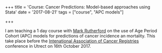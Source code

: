 +++
title = 'Course: Cancer Predictions: Model-based approaches using Stata'
date = '2017-08-21'
tags = ["course", "APC models"]

  
+++


I am teaching a 1 day course with [Mark Rutherford](http://www2.le.ac.uk/departments/health-sciences/research/biostats/staff-pages/mjr40) on the use of Age Period Cohort (APC) models for predictions of cancer incidence an mortality. This take place before the [Intenational Association of Cancer Registries](http://www.iacr2017.org/index.html) conference in Utrect on 16th October 2017. 

